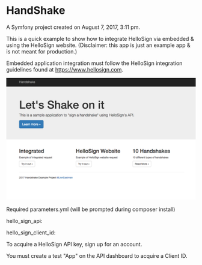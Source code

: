 HandShake
=========

A Symfony project created on August 7, 2017, 3:11 pm.

This is a quick example to show how to integrate HelloSign via embedded & using the HelloSign website. (Disclaimer: this app is just an example app & is not meant for production.)

Embedded application integration must follow the HelloSign integration guidelines found at https://www.hellosign.com.

![Home Screen](web/home.png)

Required parameters.yml (will be prompted during composer install)

hello_sign_api:

hello_sign_client_id:

To acquire a HelloSign API key, sign up for an account. 

You must create a test "App" on the API dashboard to acquire a Client ID. 

